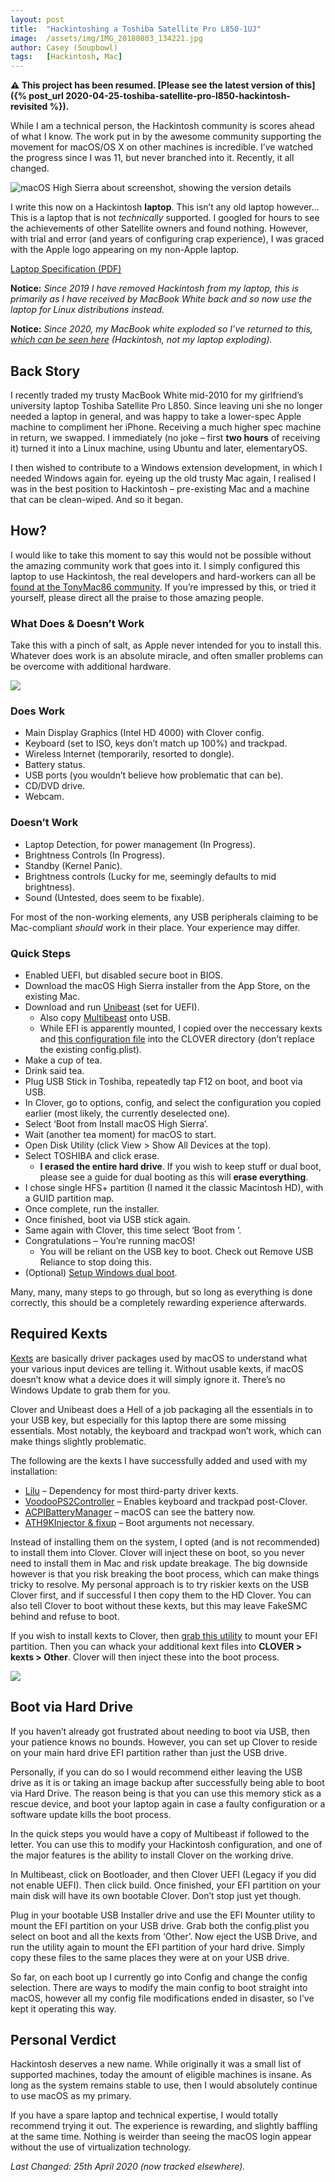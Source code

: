 ```yaml
---
layout: post
title:  "Hackintoshing a Toshiba Satellite Pro L850-1UJ"
image:  /assets/img/IMG_20180803_134221.jpg
author: Casey (Soupbowl)
tags:   [Hackintosh, Mac]
---
```


**:warning: This project has been resumed. [Please see the latest version of this]({% post_url 2020-04-25-toshiba-satellite-pro-l850-hackintosh-revisited %}).**

While I am a technical person, the Hackintosh community is scores ahead of what I know. The work put in by the awesome community supporting the movement for macOS/OS X on other machines is incredible. I’ve watched the progress since I was 11, but never branched into it. Recently, it all changed.

![macOS High Sierra about screenshot, showing the version details](https://www.soupbowl.io/wp-content/uploads/2018/08/macOS.png)

I write this now on a Hackintosh **laptop**. This isn’t any old laptop however… This is a laptop that is not _technically_ supported. I googled for hours to see the achievements of other Satellite owners and found nothing. However, with trial and error (and years of configuring crap experience), I was graced with the Apple logo appearing on my non-Apple laptop.

[Laptop Specification (PDF)
](https://www.soupbowl.io/wp-content/uploads/2018/08/Satellite-Pro-L850-1UJ.pdf)

**Notice:** _Since 2019 I have removed Hackintosh from my laptop, this is primarily as I have received by MacBook White back and so now use the laptop for Linux distributions instead._

**Notice:** _Since 2020, my MacBook white exploded so I’ve returned to this, [which can be seen here](https://www.soupbowl.io/2020/04/toshiba-satellite-pro-l850-hackintosh-revisited/) (Hackintosh, not my laptop exploding)._

## Back Story
I recently traded my trusty MacBook White mid-2010 for my girlfriend’s university laptop Toshiba Satellite Pro L850. Since leaving uni she no longer needed a laptop in general, and was happy to take a lower-spec Apple machine to compliment her iPhone. Receiving a much higher spec machine in return, we swapped. I immediately (no joke – first **two hours** of receiving it) turned it into a Linux machine, using Ubuntu and later, elementaryOS.

I then wished to contribute to a Windows extension development, in which I needed Windows again for. eyeing up the old trusty Mac again, I realised I was in the best position to Hackintosh – pre-existing Mac and a machine that can be clean-wiped. And so it began.

## How?
I would like to take this moment to say this would not be possible without the amazing community work that goes into it. I simply configured this laptop to use Hackintosh, the real developers and hard-workers can all be [found at the TonyMac86 community](https://www.tonymacx86.com). If you’re impressed by this, or tried it yourself, please direct all the praise to those amazing people.

### What Does & Doesn’t Work

Take this with a pinch of salt, as Apple never intended for you to install this. Whatever does work is an absolute miracle, and often smaller problems can be overcome with additional hardware.

![](https://www.soupbowl.io/wp-content/uploads/2018/08/IMG_20180802_222431.jpg)

### Does Work

*   Main Display Graphics (Intel HD 4000) with Clover config.
*   Keyboard (set to ISO, keys don’t match up 100%) and trackpad.
*   Wireless Internet (temporarily, resorted to dongle).
*   Battery status.
*   USB ports (you wouldn’t believe how problematic that can be).
*   CD/DVD drive.
*   Webcam.

### Doesn’t Work

*   Laptop Detection, for power management (In Progress).
*   Brightness Controls (In Progress).
*   Standby (Kernel Panic).
*   Brightness controls (Lucky for me, seemingly defaults to mid brightness).
*   Sound (Untested, does seem to be fixable).

For most of the non-working elements, any USB peripherals claiming to be Mac-compliant _should_ work in their place. Your experience may differ.

### Quick Steps
*   Enabled UEFI, but disabled secure boot in BIOS.
*   Download the macOS High Sierra installer from the App Store, on the existing Mac.
*   Download and run [Unibeast](https://www.tonymacx86.com/resources/unibeast-8-3-2.383/) (set for UEFI).
	*   Also copy [Multibeast](https://www.tonymacx86.com/resources/multibeast-high-sierra-10-3-0.388/) onto USB.
	*   While EFI is apparently mounted, I copied over the neccessary kexts and [this configuration file](https://github.com/RehabMan/OS-X-Clover-Laptop-Config/blob/master/config_HD4000_1366x768.plist) into the CLOVER directory (don’t replace the existing config.plist).
*   Make a cup of tea.
*   Drink said tea.
*   Plug USB Stick in Toshiba, repeatedly tap F12 on boot, and boot via USB.
*   In Clover, go to options, config, and select the configuration you copied earlier (most likely, the currently deselected one).
*   Select ‘Boot from Install macOS High Sierra’.
*   Wait (another tea moment) for macOS to start.
*   Open Disk Utility (click View > Show All Devices at the top).
*   Select TOSHIBA and click erase.
	*   **I erased the entire hard drive**. If you wish to keep stuff or dual boot, please see a guide for dual booting as this will **erase everything**.
*   I chose single HFS+ partition (I named it the classic Macintosh HD), with a GUID partition map.
*   Once complete, run the installer.
*   Once finished, boot via USB stick again.
*   Same again with Clover, this time select ‘Boot from <partition name>’.
*   Congratulations – You’re running macOS!
	*   You will be reliant on the USB key to boot. Check out Remove USB Reliance to stop doing this.
*   (Optional) [Setup Windows dual boot](https://hackintosher.com/guides/hackintosh-dual-boot-windows-10-and-macos-high-sierra/).

Many, many, many steps to go through, but so long as everything is done correctly, this should be a completely rewarding experience afterwards.

## Required Kexts
[Kexts](https://developer.apple.com/library/archive/documentation/Darwin/Conceptual/KEXTConcept/KEXTConceptIntro/introduction.html) are basically driver packages used by macOS to understand what your various input devices are telling it. Without usable kexts, if macOS doesn’t know what a device does it will simply ignore it. There’s no Windows Update to grab them for you.

Clover and Unibeast does a Hell of a job packaging all the essentials in to your USB key, but especially for this laptop there are some missing essentials. Most notably, the keyboard and trackpad won’t work, which can make things slightly problematic.

The following are the kexts I have successfully added and used with my installation:

*   [Lilu](https://github.com/acidanthera/Lilu/releases) – Dependency for most third-party driver kexts.
*   [VoodooPS2Controller](https://bitbucket.org/RehabMan/os-x-voodoo-ps2-controller/downloads/) – Enables keyboard and trackpad post-Clover.
*   [ACPIBatteryManager](https://bitbucket.org/RehabMan/os-x-acpi-battery-driver/downloads/) – macOS can see the battery now.
*   [ATH9KInjector & fixup](https://github.com/black-dragon74/ATH9KFixup/releases) – Boot arguments not necessary.


Instead of installing them on the system, I opted (and is not recommended) to install them into Clover. Clover will inject these on boot, so you never need to install them in Mac and risk update breakage. The big downside however is that you risk breaking the boot process, which can make things tricky to resolve. My personal approach is to try riskier kexts on the USB Clover first, and if successful I then copy them to the HD Clover. You can also tell Clover to boot without these kexts, but this may leave FakeSMC behind and refuse to boot.

If you wish to install kexts to Clover, then [grab this utility](https://www.tonymacx86.com/resources/efi-mounter-v3.280/) to mount your EFI partition. Then you can whack your additional kext files into **CLOVER > kexts > Other**. Clover will then inject these into the boot process.

![](https://www.soupbowl.io/wp-content/uploads/2018/08/Untitled.png)

## Boot via Hard Drive
If you haven’t already got frustrated about needing to boot via USB, then your patience knows no bounds. However, you can set up Clover to reside on your main hard drive EFI partition rather than just the USB drive.

Personally, if you can do so I would recommend either leaving the USB drive as it is or taking an image backup after successfully being able to boot via Hard Drive. The reason being is that you can use this memory stick as a rescue device, and boot your laptop again in case a faulty configuration or a software update kills the boot process.

In the quick steps you would have a copy of Multibeast if followed to the letter. You can use this to modify your Hackintosh configuration, and one of the major features is the ability to install Clover on the working drive.

In Multibeast, click on Bootloader, and then Clover UEFI (Legacy if you did not enable UEFI). Then click build. Once finished, your EFI partition on your main disk will have its own bootable Clover. Don’t stop just yet though.

Plug in your bootable USB Installer drive and use the EFI Mounter utility to mount the EFI partition on your USB drive. Grab both the config.plist you select on boot and all the kexts from ‘Other’. Now eject the USB Drive, and run the utility again to mount the EFI partition of your hard drive. Simply copy these files to the same places they were at on your USB drive.

So far, on each boot up I currently go into Config and change the config selection. There are ways to modify the main config to boot straight into macOS, however all my config file modifications ended in disaster, so I’ve kept it operating this way.

## Personal Verdict
Hackintosh deserves a new name. While originally it was a small list of supported machines, today the amount of eligible machines is insane. As long as the system remains stable to use, then I would absolutely continue to use macOS as my primary.

If you have a spare laptop and technical expertise, I would totally recommend trying it out. The experience is rewarding, and slightly baffling at the same time. Nothing is weirder than seeing the macOS login appear without the use of virtualization technology.

_Last Changed: 25th April 2020 (now tracked elsewhere)._